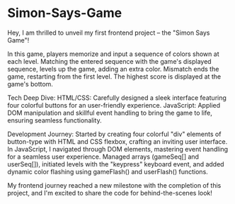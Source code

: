 # Simon-Says-Game


Hey, I am thrilled to unveil my first frontend project – the "Simon Says Game"!


In this game, players memorize and input a sequence of colors shown at each level. Matching the entered sequence with the game's displayed sequence, levels up the game, adding an extra color. Mismatch ends the game, restarting from the first level. The highest score is displayed at the game's bottom.


Tech Deep Dive:
HTML/CSS: Carefully designed a sleek interface featuring four colorful buttons for an user-friendly experience.
JavaScript: Applied DOM manipulation and skillful event handling to bring the game to life, ensuring seamless functionality.


Development Journey:
Started by creating four colorful "div" elements of button-type with HTML and CSS flexbox, crafting an inviting user interface. In JavaScript, I navigated through DOM elements, mastering event handling for a seamless user experience. Managed arrays (gameSeq[] and userSeq[]), initiated levels with the "keypress" keyboard event, and added dynamic color flashing using gameFlash() and userFlash() functions.


My frontend journey reached a new milestone with the completion of this project, and I'm excited to share the code for behind-the-scenes look!
